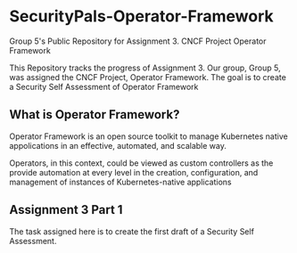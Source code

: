 # SecurityPals-Operator-Framework
Group 5's Public Repository for Assignment 3. CNCF Project Operator Framework

This Repository tracks the progress of Assignment 3. Our group, Group 5, was assigned the CNCF Project, Operator Framework. The goal is to create a Security Self Assessment of Operator Framework

## What is Operator Framework?
Operator Framework is an open source toolkit to manage Kubernetes native appolications in an effective, automated, and scalable way.

Operators, in this context, could be viewed as custom controllers as the provide automation at every level in the creation, configuration, and management of instances of Kubernetes-native applications

## Assignment 3 Part 1
The task assigned here is to create the first draft of a Security Self Assessment.
